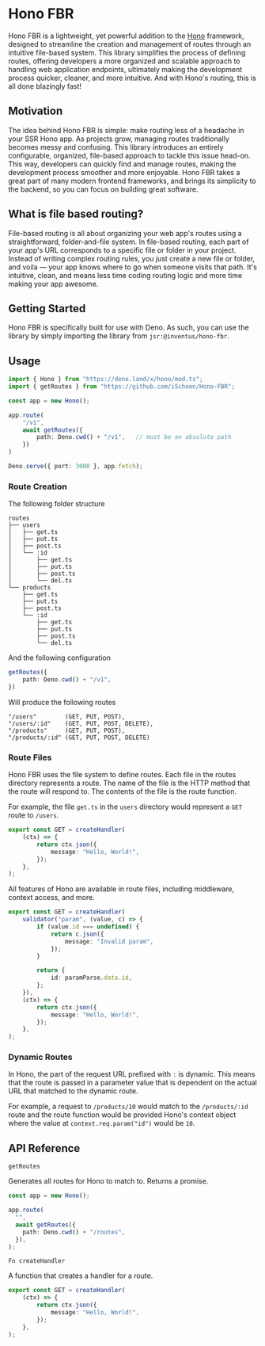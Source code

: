 # Hono FBR

Hono FBR is a lightweight, yet powerful addition to the [Hono](hono.dev) framework, designed to streamline
the creation and management of routes through an intuitive file-based system. This library simplifies
the process of defining routes, offering developers a more organized and scalable approach to
handling web application endpoints, ultimately making the development process quicker, cleaner,
and more intuitive. And with Hono's routing, this is all done blazingly fast!

## Motivation

The idea behind Hono FBR is simple: make routing less of a headache in your SSR Hono app. As projects
grow, managing routes traditionally becomes messy and confusing. This library introduces an
entirely configurable, organized, file-based approach to tackle this issue head-on. This way,
developers can quickly find and manage routes, making the development process smoother and more
enjoyable. Hono FBR takes a great part of many modern frontend frameworks, and brings its simplicity
to the backend, so you can focus on building great software.

## What is file based routing?

File-based routing is all about organizing your web app's routes using a straightforward,
folder-and-file system. In file-based routing, each part of your app's URL corresponds to a specific file
or folder in your project. Instead of writing complex routing rules, you just create a new file or
folder, and voila — your app knows where to go when someone visits that path. It's intuitive, clean,
and means less time coding routing logic and more time making your app awesome.

## Getting Started

Hono FBR is specifically built for use with Deno. As such, you can use the library by simply importing
the library from `jsr:@inventus/hono-fbr`.

## Usage

```typescript
import { Hono } from "https://deno.land/x/hono/mod.ts";
import { getRoutes } from "https://github.com/iSchoen/Hono-FBR";

const app = new Hono();

app.route(
    "/v1",
    await getRoutes({
        path: Deno.cwd() + "/v1",   // must be an absolute path
    })
)

Deno.serve({ port: 3000 }, app.fetch);
```

### Route Creation

The following folder structure

```
routes
├── users
│   ├── get.ts
│   ├── put.ts
│   ├── post.ts
│   └── :id
│       ├── get.ts
│       ├── put.ts
│       ├── post.ts
│       └── del.ts
└── products
    ├── get.ts
    ├── put.ts
    ├── post.ts
    └── :id
        ├── get.ts
        ├── put.ts
        ├── post.ts
        └── del.ts
```

And the following configuration

```typescript
getRoutes({
    path: Deno.cwd() + "/v1",
})
```

Will produce the following routes

```
"/users"        (GET, PUT, POST),
"/users/:id"    (GET, PUT, POST, DELETE),
"/products"     (GET, PUT, POST),
"/products/:id" (GET, PUT, POST, DELETE)
```

### Route Files

Hono FBR uses the file system to define routes. Each file in the routes directory
represents a route. The name of the file is the HTTP method that the route will
respond to. The contents of the file is the route function.

For example, the file `get.ts` in the `users` directory would represent a `GET`
route to `/users`.

```typescript
export const GET = createHandler(
	(ctx) => {
		return ctx.json({
			message: "Hello, World!",
		});
	},
);
```

All features of Hono are available in route files, including middleware, context
access, and more.

```typescript
export const GET = createHandler(
	validator("param", (value, c) => {
		if (value.id === undefined) {
			return c.json({
				message: "Invalid param",
			});
		}

		return {
			id: paramParse.data.id,
		};
	}),
    (ctx) => {
        return ctx.json({
            message: "Hello, World!",
        });
    },
);
```

### Dynamic Routes

In Hono, the part of the request URL prefixed with `:` is dynamic. This means that
the route is passed in a parameter value that is dependent on the actual URL that
matched to the dynamic route.

For example, a request to `/products/10` would match to the `/products/:id` route
and the route function would be provided Hono's context object where the value
at `context.req.param("id")` would be `10`.

## API Reference

`getRoutes`

Generates all routes for Hono to match to. Returns a promise.

```typescript
const app = new Hono();

app.route(
  "",
  await getRoutes({
    path: Deno.cwd() + "/routes",
  }),
);
```

`Fn createHandler`

A function that creates a handler for a route.

```typescript
export const GET = createHandler(
	(ctx) => {
		return ctx.json({
			message: "Hello, World!",
		});
	},
);
```
